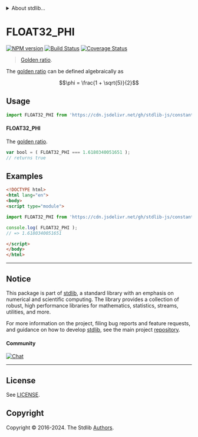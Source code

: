<!--

@license Apache-2.0

Copyright (c) 2024 The Stdlib Authors.

Licensed under the Apache License, Version 2.0 (the "License");
you may not use this file except in compliance with the License.
You may obtain a copy of the License at

   http://www.apache.org/licenses/LICENSE-2.0

Unless required by applicable law or agreed to in writing, software
distributed under the License is distributed on an "AS IS" BASIS,
WITHOUT WARRANTIES OR CONDITIONS OF ANY KIND, either express or implied.
See the License for the specific language governing permissions and
limitations under the License.

-->


<details>
  <summary>
    About stdlib...
  </summary>
  <p>We believe in a future in which the web is a preferred environment for numerical computation. To help realize this future, we've built stdlib. stdlib is a standard library, with an emphasis on numerical and scientific computation, written in JavaScript (and C) for execution in browsers and in Node.js.</p>
  <p>The library is fully decomposable, being architected in such a way that you can swap out and mix and match APIs and functionality to cater to your exact preferences and use cases.</p>
  <p>When you use stdlib, you can be absolutely certain that you are using the most thorough, rigorous, well-written, studied, documented, tested, measured, and high-quality code out there.</p>
  <p>To join us in bringing numerical computing to the web, get started by checking us out on <a href="https://github.com/stdlib-js/stdlib">GitHub</a>, and please consider <a href="https://opencollective.com/stdlib">financially supporting stdlib</a>. We greatly appreciate your continued support!</p>
</details>

# FLOAT32_PHI

[![NPM version][npm-image]][npm-url] [![Build Status][test-image]][test-url] [![Coverage Status][coverage-image]][coverage-url] <!-- [![dependencies][dependencies-image]][dependencies-url] -->

> [Golden ratio][phi].

<section class="intro">

The [golden ratio][phi] can be defined algebraically as

<!-- <equation class="equation" label="eq:golden_ratio" align="center" raw="\phi = \frac{1 + \sqrt{5}}{2}" alt="Golden ratio"> -->

```math
\phi = \frac{1 + \sqrt{5}}{2}
```

<!-- <div class="equation" align="center" data-raw-text="\phi = \frac{1 + \sqrt{5}}{2}" data-equation="eq:golden_ratio">
    <img src="https://cdn.jsdelivr.net/gh/stdlib-js/stdlib@5d87cc7cb2c58aeb732872f89562d2c89571cc8a/lib/node_modules/@stdlib/constants/float64/phi/docs/img/equation_golden_ratio.svg" alt="Golden ratio">
    <br>
</div> -->

<!-- </equation> -->

</section>

<!-- /.intro -->



<section class="usage">

## Usage

```javascript
import FLOAT32_PHI from 'https://cdn.jsdelivr.net/gh/stdlib-js/constants-float32-phi@esm/index.mjs';
```

#### FLOAT32_PHI

The [golden ratio][phi-value].

```javascript
var bool = ( FLOAT32_PHI === 1.6180340051651 );
// returns true
```

</section>

<!-- /.usage -->

<section class="examples">

## Examples

<!-- TODO: better example using Fibonacci(?) -->

<!-- eslint no-undef: "error" -->

```html
<!DOCTYPE html>
<html lang="en">
<body>
<script type="module">

import FLOAT32_PHI from 'https://cdn.jsdelivr.net/gh/stdlib-js/constants-float32-phi@esm/index.mjs';

console.log( FLOAT32_PHI );
// => 1.6180340051651

</script>
</body>
</html>
```

</section>

<!-- /.examples -->

<!-- C interface documentation. -->



<!-- Section for related `stdlib` packages. Do not manually edit this section, as it is automatically populated. -->

<section class="related">

</section>

<!-- /.related -->

<!-- Section for all links. Make sure to keep an empty line after the `section` element and another before the `/section` close. -->


<section class="main-repo" >

* * *

## Notice

This package is part of [stdlib][stdlib], a standard library with an emphasis on numerical and scientific computing. The library provides a collection of robust, high performance libraries for mathematics, statistics, streams, utilities, and more.

For more information on the project, filing bug reports and feature requests, and guidance on how to develop [stdlib][stdlib], see the main project [repository][stdlib].

#### Community

[![Chat][chat-image]][chat-url]

---

## License

See [LICENSE][stdlib-license].


## Copyright

Copyright &copy; 2016-2024. The Stdlib [Authors][stdlib-authors].

</section>

<!-- /.stdlib -->

<!-- Section for all links. Make sure to keep an empty line after the `section` element and another before the `/section` close. -->

<section class="links">

[npm-image]: http://img.shields.io/npm/v/@stdlib/constants-float32-phi.svg
[npm-url]: https://npmjs.org/package/@stdlib/constants-float32-phi

[test-image]: https://github.com/stdlib-js/constants-float32-phi/actions/workflows/test.yml/badge.svg?branch=v0.0.1
[test-url]: https://github.com/stdlib-js/constants-float32-phi/actions/workflows/test.yml?query=branch:v0.0.1

[coverage-image]: https://img.shields.io/codecov/c/github/stdlib-js/constants-float32-phi/main.svg
[coverage-url]: https://codecov.io/github/stdlib-js/constants-float32-phi?branch=main

<!--

[dependencies-image]: https://img.shields.io/david/stdlib-js/constants-float32-phi.svg
[dependencies-url]: https://david-dm.org/stdlib-js/constants-float32-phi/main

-->

[chat-image]: https://img.shields.io/gitter/room/stdlib-js/stdlib.svg
[chat-url]: https://app.gitter.im/#/room/#stdlib-js_stdlib:gitter.im

[stdlib]: https://github.com/stdlib-js/stdlib

[stdlib-authors]: https://github.com/stdlib-js/stdlib/graphs/contributors

[umd]: https://github.com/umdjs/umd
[es-module]: https://developer.mozilla.org/en-US/docs/Web/JavaScript/Guide/Modules

[deno-url]: https://github.com/stdlib-js/constants-float32-phi/tree/deno
[deno-readme]: https://github.com/stdlib-js/constants-float32-phi/blob/deno/README.md
[umd-url]: https://github.com/stdlib-js/constants-float32-phi/tree/umd
[umd-readme]: https://github.com/stdlib-js/constants-float32-phi/blob/umd/README.md
[esm-url]: https://github.com/stdlib-js/constants-float32-phi/tree/esm
[esm-readme]: https://github.com/stdlib-js/constants-float32-phi/blob/esm/README.md
[branches-url]: https://github.com/stdlib-js/constants-float32-phi/blob/main/branches.md

[stdlib-license]: https://raw.githubusercontent.com/stdlib-js/constants-float32-phi/main/LICENSE

[phi]: https://en.wikipedia.org/wiki/Golden_ratio

[phi-value]: http://oeis.org/A001622

</section>

<!-- /.links -->
